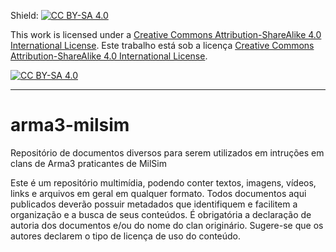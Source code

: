 Shield: [![CC BY-SA 4.0][cc-by-sa-shield]][cc-by-sa]

This work is licensed under a
[Creative Commons Attribution-ShareAlike 4.0 International License][cc-by-sa].
Este trabalho está sob a licença
[Creative Commons Attribution-ShareAlike 4.0 International License][pt-br].

[![CC BY-SA 4.0][cc-by-sa-image]][cc-by-sa]

[cc-by-sa]: http://creativecommons.org/licenses/by-sa/4.0/
[cc-by-sa-image]: https://licensebuttons.net/l/by-sa/4.0/88x31.png
[cc-by-sa-shield]: https://img.shields.io/badge/License-CC%20BY--SA%204.0-lightgrey.svg
[pt-br]: https://creativecommons.org/licenses/by-sa/4.0/legalcode.pt

---

# arma3-milsim
Repositório de documentos diversos para serem utilizados em intruções em clans de Arma3 praticantes de MilSim

Este é um repositório multimídia, podendo conter textos, imagens, vídeos, links e arquivos em geral em qualquer formato. Todos documentos aqui publicados deverão possuir metadados que identifiquem e facilitem a organização e a busca de seus conteúdos. É obrigatória a declaração de autoria dos documentos e/ou do nome do clan originário. Sugere-se que os autores declarem o tipo de licença de uso do conteúdo.
